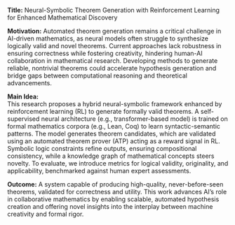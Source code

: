 **Title:** Neural-Symbolic Theorem Generation with Reinforcement Learning for Enhanced Mathematical Discovery  

**Motivation:** Automated theorem generation remains a critical challenge in AI-driven mathematics, as neural models often struggle to synthesize logically valid and novel theorems. Current approaches lack robustness in ensuring correctness while fostering creativity, hindering human-AI collaboration in mathematical research. Developing methods to generate reliable, nontrivial theorems could accelerate hypothesis generation and bridge gaps between computational reasoning and theoretical advancements.  

**Main Idea:**  
This research proposes a hybrid neural-symbolic framework enhanced by reinforcement learning (RL) to generate formally valid theorems. A self-supervised neural architecture (e.g., transformer-based model) is trained on formal mathematics corpora (e.g., Lean, Coq) to learn syntactic-semantic patterns. The model generates theorem candidates, which are validated using an automated theorem prover (ATP) acting as a reward signal in RL. Symbolic logic constraints refine outputs, ensuring compositional consistency, while a knowledge graph of mathematical concepts steers novelty. To evaluate, we introduce metrics for logical validity, originality, and applicability, benchmarked against human expert assessments.  

**Outcome:** A system capable of producing high-quality, never-before-seen theorems, validated for correctness and utility. This work advances AI’s role in collaborative mathematics by enabling scalable, automated hypothesis creation and offering novel insights into the interplay between machine creativity and formal rigor.